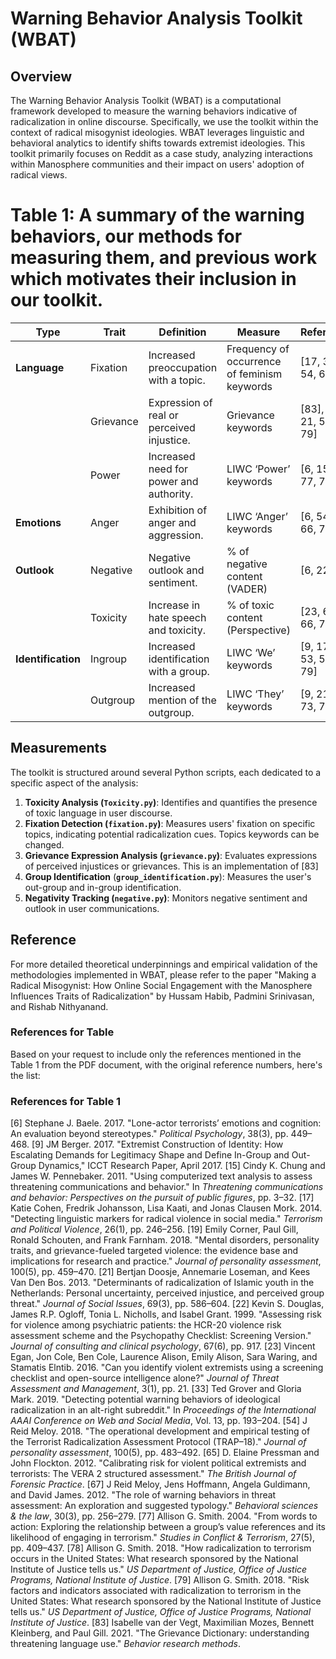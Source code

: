 # Warning Behavior Analysis Toolkit (WBAT)

## Overview

The Warning Behavior Analysis Toolkit (WBAT) is a computational framework developed to measure the warning behaviors indicative of radicalization in online discourse. Specifically, we use the toolkit within the context of radical misogynist ideologies. WBAT leverages linguistic and behavioral analytics to identify shifts towards extremist ideologies. This toolkit primarily focuses on Reddit as a case study, analyzing interactions within Manosphere communities and their impact on users' adoption of radical views.

# Table 1: A summary of the warning behaviors, our methods for measuring them, and previous work which motivates their inclusion in our toolkit.

| Type               | Trait     | Definition                                 | Measure                                      | References                  |
| ------------------ | --------- | ------------------------------------------ | -------------------------------------------- | --------------------------- |
| **Language**       | Fixation  | Increased preoccupation with a topic.      | Frequency of occurrence of feminism keywords | [17, 33, 54, 67]            |
|                    | Grievance | Expression of real or perceived injustice. | Grievance keywords                           | [83], [19, 21, 53, 78, 79]  |
|                    | Power     | Increased need for power and authority.    | LIWC ‘Power’ keywords                        | [6, 15, 43, 77, 79]         |
| **Emotions**       | Anger     | Exhibition of anger and aggression.        | LIWC ‘Anger’ keywords                        | [6, 54, 65, 66, 79]         |
| **Outlook**        | Negative  | Negative outlook and sentiment.            | % of negative content (VADER)                | [6, 22, 80]                 |
|                    | Toxicity  | Increase in hate speech and toxicity.      | % of toxic content (Perspective)             | [23, 65, 66, 73]            |
| **Identification** | Ingroup   | Increased identification with a group.     | LIWC ‘We’ keywords                           | [9, 17, 21, 53, 54, 73, 79] |
|                    | Outgroup  | Increased mention of the outgroup.         | LIWC ‘They’ keywords                         | [9, 21, 65, 73, 76, 79]     |
## Measurements

The toolkit is structured around several Python scripts, each dedicated to a specific aspect of the analysis:

1. **Toxicity Analysis (`Toxicity.py`)**: Identifies and quantifies the presence of toxic language in user discourse.
2. **Fixation Detection (`fixation.py`)**: Measures users' fixation on specific topics, indicating potential radicalization cues. Topics keywords can be changed.
3. **Grievance Expression Analysis (`grievance.py`)**: Evaluates expressions of perceived injustices or grievances. This is an implementation of [83]
4. **Group Identification** (**`group_identification.py`**): Measures the user's out-group and in-group identification.
5. **Negativity Tracking (`negative.py`)**: Monitors negative sentiment and outlook in user communications.
## Reference

For more detailed theoretical underpinnings and empirical validation of the methodologies implemented in WBAT, please refer to the paper 
"Making a Radical Misogynist: How Online Social Engagement with the Manosphere Influences Traits of Radicalization" by Hussam Habib, Padmini Srinivasan, and Rishab Nithyanand.
### References for Table

Based on your request to include only the references mentioned in the Table 1 from the PDF document, with the original reference numbers, here's the list:

### References for Table 1

[6] Stephane J. Baele. 2017. "Lone-actor terrorists’ emotions and cognition: An evaluation beyond stereotypes." *Political Psychology*, 38(3), pp. 449–468.
[9] JM Berger. 2017. "Extremist Construction of Identity: How Escalating Demands for Legitimacy Shape and Define In-Group and Out-Group Dynamics," ICCT Research Paper, April 2017.
[15] Cindy K. Chung and James W. Pennebaker. 2011. "Using computerized text analysis to assess threatening communications and behavior." In *Threatening communications and behavior: Perspectives on the pursuit of public figures*, pp. 3–32.
[17] Katie Cohen, Fredrik Johansson, Lisa Kaati, and Jonas Clausen Mork. 2014. "Detecting linguistic markers for radical violence in social media." *Terrorism and Political Violence*, 26(1), pp. 246–256.
[19] Emily Corner, Paul Gill, Ronald Schouten, and Frank Farnham. 2018. "Mental disorders, personality traits, and grievance-fueled targeted violence: the evidence base and implications for research and practice." *Journal of personality assessment*, 100(5), pp. 459–470.
[21] Bertjan Doosje, Annemarie Loseman, and Kees Van Den Bos. 2013. "Determinants of radicalization of Islamic youth in the Netherlands: Personal uncertainty, perceived injustice, and perceived group threat." *Journal of Social Issues*, 69(3), pp. 586–604.
[22] Kevin S. Douglas, James R.P. Ogloff, Tonia L. Nicholls, and Isabel Grant. 1999. "Assessing risk for violence among psychiatric patients: the HCR-20 violence risk assessment scheme and the Psychopathy Checklist: Screening Version." *Journal of consulting and clinical psychology*, 67(6), pp. 917.
[23] Vincent Egan, Jon Cole, Ben Cole, Laurence Alison, Emily Alison, Sara Waring, and Stamatis Elntib. 2016. "Can you identify violent extremists using a screening checklist and open-source intelligence alone?" *Journal of Threat Assessment and Management*, 3(1), pp. 21.
[33] Ted Grover and Gloria Mark. 2019. "Detecting potential warning behaviors of ideological radicalization in an alt-right subreddit." In *Proceedings of the International AAAI Conference on Web and Social Media*, Vol. 13, pp. 193–204.
[54] J Reid Meloy. 2018. "The operational development and empirical testing of the Terrorist Radicalization Assessment Protocol (TRAP–18)." *Journal of personality assessment*, 100(5), pp. 483–492.
[65] D. Elaine Pressman and John Flockton. 2012. "Calibrating risk for violent political extremists and terrorists: The VERA 2 structured assessment." *The British Journal of Forensic Practice*.
[67] J Reid Meloy, Jens Hoffmann, Angela Guldimann, and David James. 2012. "The role of warning behaviors in threat assessment: An exploration and suggested typology." *Behavioral sciences & the law*, 30(3), pp. 256–279.
[77] Allison G. Smith. 2004. "From words to action: Exploring the relationship between a group’s value references and its likelihood of engaging in terrorism." *Studies in Conflict & Terrorism*, 27(5), pp. 409–437.
[78] Allison G. Smith. 2018. "How radicalization to terrorism occurs in the United States: What research sponsored by the National Institute of Justice tells us." *US Department of Justice, Office of Justice Programs, National Institute of Justice*.
[79] Allison G. Smith. 2018. "Risk factors and indicators associated with radicalization to terrorism in the United States: What research sponsored by the National Institute of Justice tells us." *US Department of Justice, Office of Justice Programs, National Institute of Justice*.
[83] Isabelle van der Vegt, Maximilian Mozes, Bennett Kleinberg, and Paul Gill. 2021. "The Grievance Dictionary: understanding threatening language use." *Behavior research methods*.
